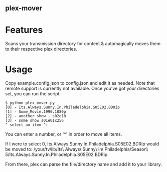 ## plex-mover


# Features

Scans your transmission directory for content & automagically moves them to their respective plex directories.

# Usage

Copy example.config.json to config.json and edit it as needed.
Note that remote support is currently not available.
Once you've got your directories set, you can run the script:

```
$ python plex_mover.py
[0] - Its.Always.Sunny.In.Philadelphia.S05E02.BDRip
[1] - Some_Movie.1990.1080p
[2] - another show - s02e10
[3] - some show s01e01x256
^ select an item ^: 
```

You can enter a number, or '\*' in order to move all items.

If I were to select 0, Its.Always.Sunny.In.Philadelphia.S05E02.BDRip would be moved to:
 /your/tv/lib/Its\ Always\ Sunny\ in\ Philadelphia/Season\ 5/Its.Always.Sunny.In.Philadelphia.S05E02.BDRip

From there, plex can parse the file/directory name and add it to your library.
